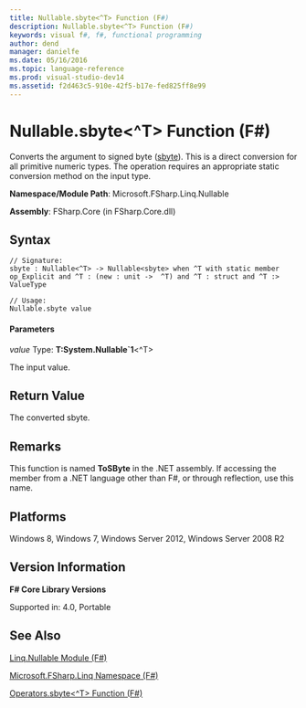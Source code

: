 ```yaml
---
title: Nullable.sbyte<^T> Function (F#)
description: Nullable.sbyte<^T> Function (F#)
keywords: visual f#, f#, functional programming
author: dend
manager: danielfe
ms.date: 05/16/2016
ms.topic: language-reference
ms.prod: visual-studio-dev14
ms.assetid: f2d463c5-910e-42f5-b17e-fed825ff8e99 
---
```


# Nullable.sbyte<^T> Function (F#)

Converts the argument to signed byte ([sbyte](http://msdn.microsoft.com/en-us/library/fbc28b7f-2dbf-4361-acb3-830886820068)). This is a direct conversion for all primitive numeric types. The operation requires an appropriate static conversion method on the input type.

**Namespace/Module Path**: Microsoft.FSharp.Linq.Nullable

**Assembly**: FSharp.Core (in FSharp.Core.dll)


## Syntax

```
// Signature:
sbyte : Nullable<^T> -> Nullable<sbyte> when ^T with static member op_Explicit and ^T : (new : unit ->  ^T) and ^T : struct and ^T :> ValueType

// Usage:
Nullable.sbyte value
```

#### Parameters
*value*
Type: **T:System.Nullable&#96;1**&lt;^T&gt;


The input value.




## Return Value
The converted sbyte.


## Remarks
This function is named **ToSByte** in the .NET assembly. If accessing the member from a .NET language other than F#, or through reflection, use this name.


## Platforms
Windows 8, Windows 7, Windows Server 2012, Windows Server 2008 R2


## Version Information
**F# Core Library Versions**

Supported in: 4.0, Portable




## See Also
[Linq.Nullable Module &#40;F&#35;&#41;](Linq.Nullable-Module-%5BFSharp%5D.md)

[Microsoft.FSharp.Linq Namespace &#40;F&#35;&#41;](Microsoft.FSharp.Linq-Namespace-%5BFSharp%5D.md)

[Operators.sbyte&#60;^T&#62; Function &#40;F&#35;&#41;](Operators.sbyte%5B%5ET%5D-Function-%5BFSharp%5D.md)

